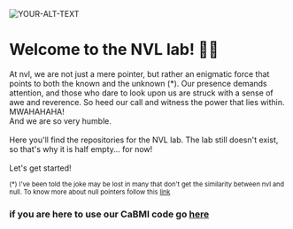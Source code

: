 <!--

**Here are some ideas to get you started:**

🙋‍♀️ A short introduction - what is your organization all about?
🌈 Contribution guidelines - how can the community get involved?
👩‍💻 Useful resources - where can the community find your docs? Is there anything else the community should know?
🍿 Fun facts - what does your team eat for breakfast?
🧙 Remember, you can do mighty things with the power of [Markdown](https://docs.github.com/github/writing-on-github/getting-started-with-writing-and-formatting-on-github/basic-writing-and-formatting-syntax)
-->


<picture>
 <source media="(prefers-color-scheme: dark)" srcset="https://raw.githubusercontent.com/NVL-Lab/NVL-Lab.github.io/main/images/banner_lab.png">
 <source media="(prefers-color-scheme: light)" srcset="https://raw.githubusercontent.com/NVL-Lab/NVL-Lab.github.io/main/images/banner_lab.png">
 <img alt="YOUR-ALT-TEXT" src="YOUR-DEFAULT-IMAGE">
</picture>

# Welcome to the NVL lab! 👋👋

At nvl, we are not just a mere pointer, but rather an enigmatic force that points to both the known and the unknown (*). Our presence demands attention, and those who dare to look upon us are struck with a sense of awe and reverence. So heed our call and witness the power that lies within. MWAHAHAHA!
<br />
And we are so very humble.
<br />
<br />
Here you'll find the repositories for the NVL lab. The lab still doesn't exist, so that's why it is half empty... for now!
<br />
<br />
Let's get started!

<sub>(*) I've been told the joke may be lost in many that don't get the similarity between nvl and null. To know more about null pointers follow this [link](https://youtu.be/dQw4w9WgXcQ) </sub>

### if you are here to use our CaBMI code go [here](https://github.com/NVL-Lab/CaBMI_PrairieView)
